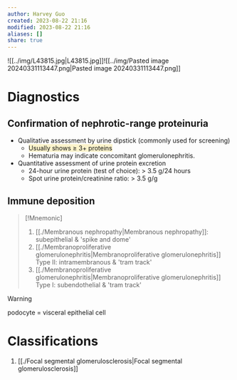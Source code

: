 ```yaml
---
author: Harvey Guo
created: 2023-08-22 21:16
modified: 2023-08-22 21:16
aliases: []
share: true
---
```

![[../img/L43815.jpg|L43815.jpg]]![[../img/Pasted image 20240331113447.png|Pasted image 20240331113447.png]]
# Diagnostics
## Confirmation of nephrotic-range proteinuria
- Qualitative assessment by urine dipstick (commonly used for screening) 
	- <span style="background:rgba(240, 200, 0, 0.2)">Usually shows ≥ 3+ proteins</span>
	- Hematuria may indicate concomitant glomerulonephritis.
- Quantitative assessment of urine protein excretion
	- 24-hour urine protein (test of choice): > 3.5 g/24 hours
	- Spot urine protein/creatinine ratio: > 3.5 g/g
## Immune deposition
>[!Mnemonic] 
>1. [[./Membranous nephropathy|Membranous nephropathy]]: subepithelial & 'spike and dome' 
>2. [[./Membranoproliferative glomerulonephritis|Membranoproliferative glomerulonephritis]] Type II: intramembranous & 'tram track'
>3. [[./Membranoproliferative glomerulonephritis|Membranoproliferative glomerulonephritis]] Type I: subendothelial & 'tram track'

>[!warning] 
>podocyte = visceral epithelial cell
# Classifications
1. [[./Focal segmental glomerulosclerosis|Focal segmental glomerulosclerosis]]